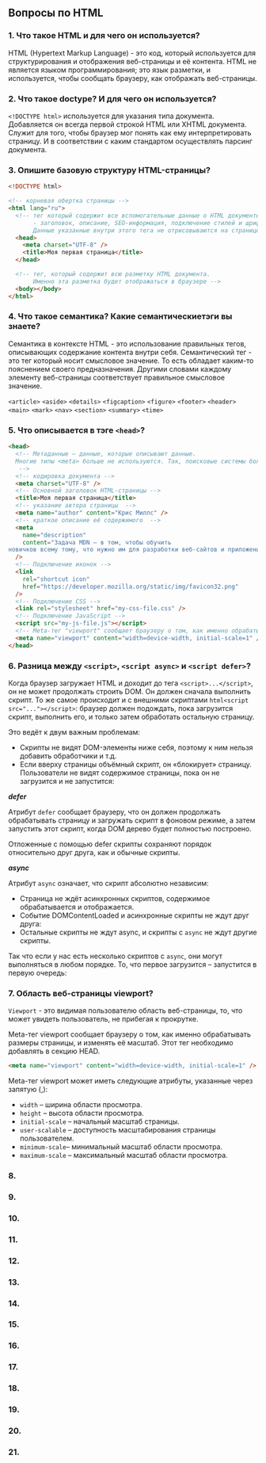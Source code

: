 ## Вопросы по HTML

### 1. Что такое HTML и для чего он используется?

HTML (Hypertext Markup Language) - это код, который используется для структурирования и отображения веб-страницы и её контента.
HTML не является языком программирования; это язык разметки, и используется, чтобы сообщать браузеру, как отображать веб-страницы.

### 2. Что такое doctype? И для чего он используется?

`<!DOCTYPE html>` используется для указания типа документа.
Добавляется он всегда первой строкой HTML или XHTML документа. Служит для того, чтобы браузер мог понять как ему интерпретировать страницу. И в соответствии с каким стандартом осуществлять парсинг документа.

### 3. Опишите базовую структуру HTML-страницы?

```html
<!DOCTYPE html>

<!-- корневая обертка страницы -->
<html lang="ru">
  <!-- тег который содержит все вспомогательные данные о HTML документе:
       - заголовок, описание, SEO-информация, подключение стилей и шрифтов, скриптов, meta-информация.
       Данные указанные внутри этого тега не отрисовываются на странице-->
  <head>
    <meta charset="UTF-8" />
    <title>Моя первая страница</title>
  </head>

  <!-- тег, который содержит всю разметку HTML документа. 
       Именно эта разметка будет отображаться в браузере -->
  <body></body>
</html>
```

### 4. Что такое семантика? Какие семантическиетэги вы знаете?

Семантика в контексте HTML - это использование правильных тегов, описывающих содержание контента внутри себя. Семантический тег - это тег который носит смысловое значение. То есть обладает каким-то пояснением своего предназначения. Другими словами каждому элементу веб-страницы соответствует правильное смысловое значение.

`<article>`
`<aside>`
`<details>`
`<figcaption>`
`<figure>`
`<footer>`
`<header>`
`<main>`
`<mark>`
`<nav>`
`<section>`
`<summary>`
`<time>`

### 5. Что описывается в тэге `<head>`?

```html
<head>
  <!-- Метаданные — данные, которые описывают данные.
  Многие типы <meta> больше не используются. Так, поисковые системы больше не используют данные из элемента <meta type="keywords" content="ваши, ключевые, слова, введите, здесь">
   -->
  <!-- кодировка документа -->
  <meta charset="UTF-8" />
  <!-- Основной заголовок HTML-страницы -->
  <title>Моя первая страница</title>
  <!-- указание автора страницы  -->
  <meta name="author" content="Крис Миллс" />
  <!-- краткое описание её содержимого  -->
  <meta
    name="description"
    content="Задача MDN — в том, чтобы обучить
новичков всему тому, что нужно им для разработки веб-сайтов и приложений."
  />
  <!-- Подключение иконок -->
  <link
    rel="shortcut icon"
    href="https://developer.mozilla.org/static/img/favicon32.png"
  />
  <!-- Подключение CSS -->
  <link rel="stylesheet" href="my-css-file.css" />
  <!-- Подключение JavaScript -->
  <script src="my-js-file.js"></script>
  <!-- Meta-тег "viewport" сообщает браузеру о том, как именно обрабатывать размеры страницы, и изменять её масштаб -->
  <meta name="viewport" content="width=device-width, initial-scale=1" />
</head>
```

### 6. Разница между `<script>`, `<script async>` и `<script defer>`?

Когда браузер загружает HTML и доходит до тега `<script>...</script>`, он не может продолжать строить DOM. Он должен сначала выполнить скрипт. То же самое происходит и с внешними скриптами `html<script src="..."></script>`: браузер должен подождать, пока загрузится скрипт, выполнить его, и только затем обработать остальную страницу.

Это ведёт к двум важным проблемам:

- Скрипты не видят DOM-элементы ниже себя, поэтому к ним нельзя добавить обработчики и т.д.
- Если вверху страницы объёмный скрипт, он «блокирует» страницу. Пользователи не видят содержимое страницы, пока он не загрузится и не запустится:

**_defer_**

Атрибут `defer` сообщает браузеру, что он должен продолжать обрабатывать страницу и загружать скрипт в фоновом режиме, а затем запустить этот скрипт, когда DOM дерево будет полностью построено.

Отложенные с помощью defer скрипты сохраняют порядок относительно друг друга, как и обычные скрипты.

**_async_**

Атрибут `async` означает, что скрипт абсолютно независим:

- Страница не ждёт асинхронных скриптов, содержимое обрабатывается и отображается.
- Событие DOMContentLoaded и асинхронные скрипты не ждут друг друга:
- Остальные скрипты не ждут async, и скрипты c `async` не ждут другие скрипты.

Так что если у нас есть несколько скриптов с `async`, они могут выполняться в любом порядке. То, что первое загрузится – запустится в первую очередь:

### 7. Область веб-страницы viewport?

`Viewport` - это видимая пользователю область веб-страницы, то, что может увидеть пользователь, не прибегая к прокрутке.

Meta-тег viewport сообщает браузеру о том, как именно обрабатывать размеры страницы, и изменять её масштаб. Этот тег необходимо добавлять в секцию HEAD.

```html
<meta name="viewport" content="width=device-width, initial-scale=1" />
```

Meta-тег viewport может иметь следующие атрибуты, указанные через запятую (,):

- `width` – ширина области просмотра.
- `height` – высота области просмотра.
- `initial-scale` – начальный масштаб страницы.
- `user-scalable` – доступность масштабирования страницы пользователем.
- `minimum-scale`– минимальный масштаб области просмотра.
- `maximum-scale` – максимальный масштаб области просмотра.

### 8.

### 9.

### 10.

### 11.

### 12.

### 13.

### 14.

### 15.

### 16.

### 17.

### 18.

### 19.

### 20.

### 21.
